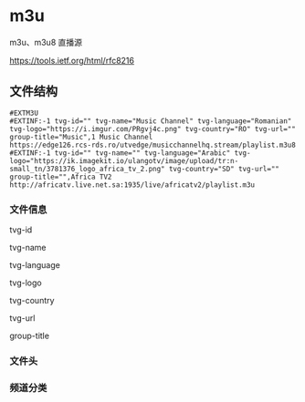 # m3u

m3u、m3u8 直播源

https://tools.ietf.org/html/rfc8216



## 文件结构

```m3u
#EXTM3U
#EXTINF:-1 tvg-id="" tvg-name="Music Channel" tvg-language="Romanian" tvg-logo="https://i.imgur.com/PRgvj4c.png" tvg-country="RO" tvg-url="" group-title="Music",1 Music Channel
https://edge126.rcs-rds.ro/utvedge/musicchannelhq.stream/playlist.m3u8
#EXTINF:-1 tvg-id="" tvg-name="" tvg-language="Arabic" tvg-logo="https://ik.imagekit.io/ulangotv/image/upload/tr:n-small_tn/3781376_logo_africa_tv_2.png" tvg-country="SD" tvg-url="" group-title="",Africa TV2
http://africatv.live.net.sa:1935/live/africatv2/playlist.m3u

```

### 文件信息

tvg-id

tvg-name

tvg-language

tvg-logo

tvg-country

tvg-url

group-title



### 文件头


### 频道分类


